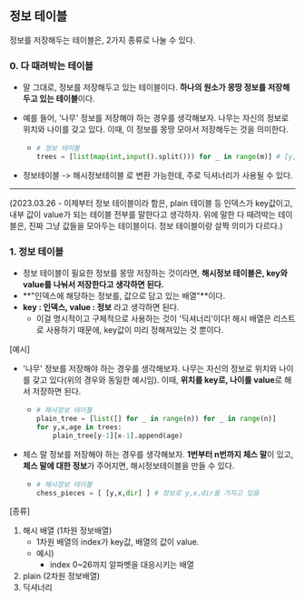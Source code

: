 ## 정보 테이블

정보를 저장해두는 테이블은, 2가지 종류로 나눌 수 있다.

### 0. 다 때려박는 테이블

- 말 그대로, 정보를 저장해두고 있는 테이블이다. **하나의 원소가 몽땅 정보를 저장해두고 있는 테이블**이다.

- 예를 들어, '나무' 정보를 저장해야 하는 경우를 생각해보자. 나무는 자신의 정보로 위치와 나이를 갖고 있다. 이때, 이 정보를 몽땅 모아서 저장해두는 것을 의미한다.

  - ```python
    # 정보 테이블
    trees = [list(map(int,input().split())) for _ in range(m)] # [y,x,age]
    ```



- 정보테이블 -> 해시정보테이블 로 변환 가능한데, 주로 딕셔너리가 사용될 수 있다.

---

(2023.03.26 - 이제부터 정보 테이블이라 함은, plain 테이블 등 인덱스가 key값이고, 내부 값이 value가 되는 테이블 전부를 말한다고 생각하자. 위에 말한 다 때려박는 테이블은, 진짜 그냥 값들을 모아두는 테이블이다. 정보 테이블이랑 살짝 의미가 다르다.)

### 1. 정보 테이블

- 정보 테이블이 필요한 정보를 몽땅 저장하는 것이라면, **해시정보 테이블은, key와 value를 나눠서 저장한다고 생각하면 된다.**
- **"인덱스에 해당하는 정보를, 값으로 담고 있는 배열"**이다.
- **key : 인덱스, value : 정보** 라고 생각하면 된다.
  - 이걸 명시적이고 구체적으로 사용하는 것이 '딕셔너리'이다! 해시 배열은 리스트로 사용하기 때문에, key값이 미리 정해져있는 것 뿐이다.

[예시]

- '나무' 정보를 저장해야 하는 경우를 생각해보자. 나무는 자신의 정보로 위치와 나이를 갖고 있다(위의 경우와 동일한 예시임). 이때, **위치를 key로, 나이를 value**로 해서 저장하면 된다.

  - ```python
    # 해시정보 테이블
    plain_tree = [list([] for _ in range(n)) for _ in range(n)]
    for y,x,age in trees:
        plain_tree[y-1][x-1].append(age)
    ```

- 체스 말 정보를 저장해야 하는 경우를 생각해보자. **1번부터 n번까지 체스 말**이 있고, **체스 말에 대한 정보**가 주어지면, 해시정보테이블을 만들 수 있다.

  - ```python
    # 해시정보 테이블
    chess_pieces = [ [y,x,dir] ] # 정보로 y,x,dir을 가지고 있음
    ```

    

[종류]

1. 해시 배열 (1차원 정보배열)
   - 1차원 배열의 index가 key값, 배열의 값이 value.
   - 예시)
     - index 0~26까지 알파벳을 대응시키는 배열
2. plain (2차원 정보배열)
3. 딕셔너리

